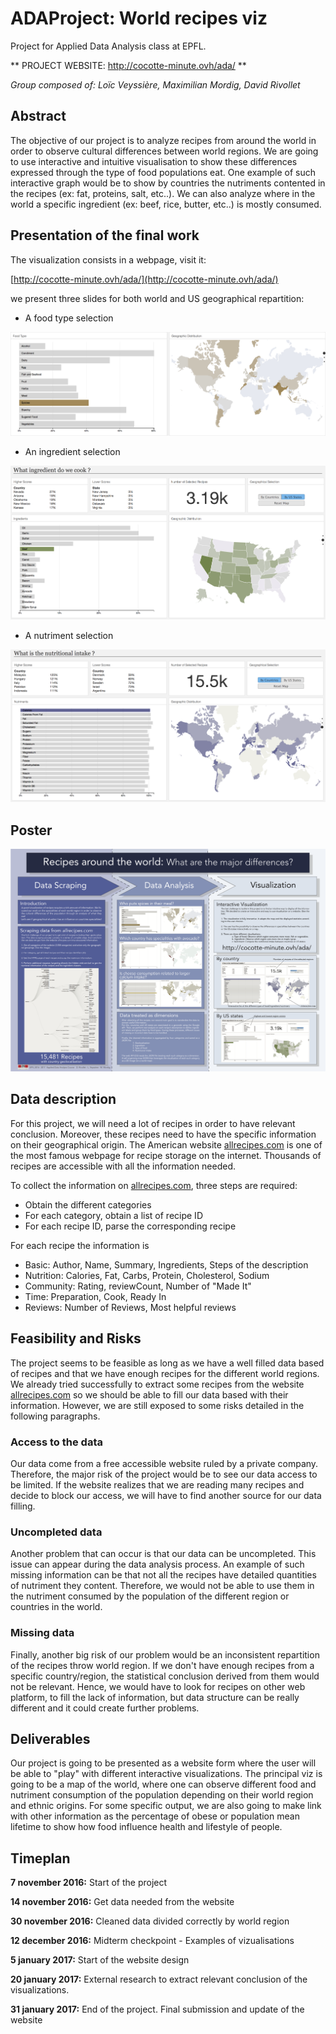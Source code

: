 # ADAProject: World recipes viz
Project for Applied Data Analysis class at EPFL.

** PROJECT WEBSITE: http://cocotte-minute.ovh/ada/ **

*Group composed of: Loïc Veyssière, Maximilian Mordig, David Rivollet*

## Abstract
The objective of our project is to analyze recipes from around the world in order to observe cultural differences between world regions. We are going to use interactive and intuitive visualisation to show these differences expressed through the type of food populations eat. One example of such interactive graph would be to show by countries the nutriments contented in the recipes (ex: fat, proteins, salt, etc..). We can also analyze where in the world a specific ingredient (ex: beef, rice, butter, etc..) is mostly consumed.

## Presentation of the final work

The visualization consists in a webpage, visit it:

[http://cocotte-minute.ovh/ada/](http://cocotte-minute.ovh/ada/)

we present three slides for both world and US geographical repartition:
* A food type selection

![Viz_spices](poster/Viz_spices.png "Food Type Selection")

* An ingredient selection

![Viz_states](poster/Viz_states.png "Ingredient Selection")

* A nutriment selection

![Viz_countries](poster/Viz_countries.png "Nutriment Selection")

## Poster

![Poster](poster/poster_low.png "Poster")

## Data description
For this project, we will need a lot of recipes in order to have relevant conclusion. Moreover, these recipes need to have the specific information on their geographical origin. The American website [allrecipes.com](http://allrecipes.com/) is one of the most famous webpage for recipe storage on the internet. Thousands of recipes are accessible with all the information needed.

To collect the information on [allrecipes.com](http://allrecipes.com/), three steps are required:
  * Obtain the different categories
  * For each category, obtain a list of recipe ID
  * For each recipe ID, parse the corresponding recipe

For each recipe the information is
 * Basic: Author, Name, Summary, Ingredients, Steps of the description
 * Nutrition: Calories, Fat, Carbs, Protein, Cholesterol, Sodium
 * Community: Rating, reviewCount, Number of "Made It"
 * Time: Preparation, Cook, Ready In
 * Reviews: Number of Reviews, Most helpful reviews

## Feasibility and Risks
The project seems to be feasible as long as we have a well filled data based of recipes and that we have enough recipes for the different world regions. We already tried successfully to extract some recipes from the website [allrecipes.com](http://allrecipes.com/) so we should be able to fill our data based with their information. However, we are still exposed to some risks detailed in the following paragraphs.

### Access to the data
Our data come from a free accessible website ruled by a private company. Therefore, the major risk of the project would be to see our data access to be limited. If the website realizes that we are reading many recipes and decide to block our access, we will have to find another source for our data filling.

### Uncompleted data
Another problem that can occur is that our data can be uncompleted. This issue can appear during the data analysis process. An example of such missing information can be that not all the recipes have detailed quantities of nutriment they content. Therefore, we would not be able to use them in the nutriment consumed by the population of the different region or countries in the world.

### Missing data
Finally, another big risk of our problem would be an inconsistent repartition of the recipes throw world region. If we don't have enough recipes from a specific country/region, the statistical conclusion derived from them would not be relevant. Hence, we would have to look for recipes on other web platform, to fill the lack of information, but data structure can be really different and it could create further problems.

## Deliverables
Our project is going to be presented as a website form where the user will be able to "play" with different interactive visualizations. The principal viz is going to be a map of the world, where one can observe different food and nutriment consumption of the population depending on their world region and ethnic origins. For some specific output, we are also going to make link with other information as the percentage of obese or population mean lifetime to show how food influence health and lifestyle of people.

## Timeplan
**7 november 2016:** Start of the project

**14 november 2016:** Get data needed from the website

**30 november 2016:** Cleaned data divided correctly by world region

**12 december 2016:** Midterm checkpoint - Examples of vizualisations

**5 january 2017:** Start of the website design

**20 january 2017:** External research to extract relevant conclusion of the visualizations.

**31 january 2017:** End of the project. Final submission and update of the website
